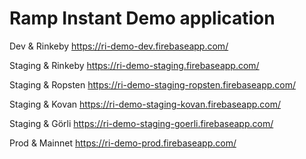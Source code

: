 # Ramp Instant Demo application

Dev & Rinkeby https://ri-demo-dev.firebaseapp.com/

Staging & Rinkeby https://ri-demo-staging.firebaseapp.com/

Staging & Ropsten https://ri-demo-staging-ropsten.firebaseapp.com/

Staging & Kovan https://ri-demo-staging-kovan.firebaseapp.com/

Staging & Görli https://ri-demo-staging-goerli.firebaseapp.com/

Prod & Mainnet https://ri-demo-prod.firebaseapp.com/
